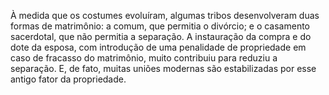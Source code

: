 ﻿À medida que os costumes evoluíram, algumas tribos desenvolveram duas formas de matrimônio: a comum, que permitia o divórcio; e o casamento sacerdotal, que não permitia a separação. A instauração da compra e do dote da esposa, com introdução de uma penalidade de propriedade em caso de fracasso do matrimônio, muito contribuiu para reduziu a separação. E, de fato, muitas uniões modernas são estabilizadas por esse antigo fator da propriedade.